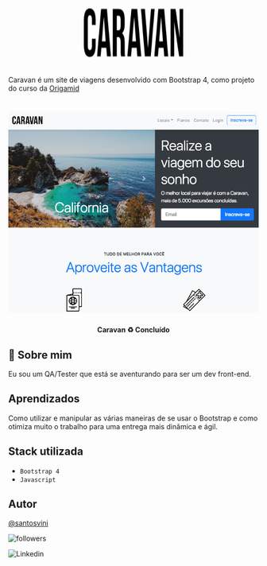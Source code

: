 # <p align="center"><img src="./img/caravan.svg" width="200" height="100">

Caravan é um site de viagens desenvolvido com Bootstrap 4,
como projeto do curso da [Origamid]("https://www.origamid.com/curso/bootstrap-4")

<h1 align="center">
  <img src="./img/caravan.jpg" alt="Home Caravan" title="#CaravanBootstrap4"> 
</h1>

<h4 align="center"> 
	 Caravan ♻️ Concluído
</h4>

</p>

## 🚀 Sobre mim

Eu sou um QA/Tester que está se aventurando para ser um  dev front-end.

## Aprendizados

Como utilizar e manipular as várias maneiras de se usar o Bootstrap e como otimiza muito o trabalho para uma entrega mais dinâmica e ágil.

## Stack utilizada

- ```Bootstrap 4```
- ```Javascript```

## Autor

[@santosvini](https://github.com/santosvini)

![followers](https://img.shields.io/github/followers/santosvini?style=social)

![Linkedin](https://img.shields.io/badge/LinkedIn-0077B5?style=for-the-badge&logo=linkedin&logoColor=white&link=https://www.linkedin.com/in/vinicius-santos-12249198/)